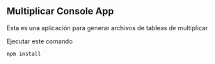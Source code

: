 

## Multiplicar Console App

Esta es una aplicación para generar archivos de tableas de
multiplicar

Ejecutar este comando

```
npm install
```